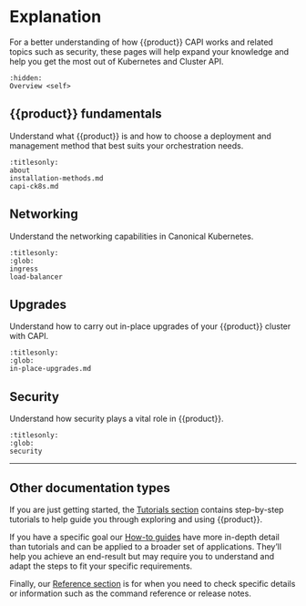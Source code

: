 # Explanation

For a better understanding of how {{product}} CAPI works and related
topics such as security, these pages will help expand your knowledge and
help you get the most out of Kubernetes and Cluster API.

```{toctree}
:hidden:
Overview <self>
```

## {{product}} fundamentals

Understand what {{product}} is and how to choose a deployment and management
method that best suits your orchestration needs.

```{toctree}
:titlesonly:
about
installation-methods.md
capi-ck8s.md
```

## Networking

Understand the networking capabilities in Canonical Kubernetes.

```{toctree}
:titlesonly:
:glob:
ingress
load-balancer
```

## Upgrades

Understand how to carry out in-place upgrades of your {{product}} cluster with
CAPI.

```{toctree}
:titlesonly:
:glob:
in-place-upgrades.md
```

## Security

Understand how security plays a vital role in {{product}}.

```{toctree}
:titlesonly:
:glob:
security
```


---

## Other documentation types

If you are just getting started, the [Tutorials section] contains
step-by-step tutorials to help guide you through exploring and using
{{product}}.

If you have a specific goal our [How-to guides] have more in-depth
detail than tutorials and can be applied to a broader set of applications.
They’ll help you achieve an end-result but may require you to understand and
adapt the steps to fit your specific requirements.

Finally, our [Reference section] is for when you need to check specific
details or information such as the command reference or release notes.

<!--LINKS -->
[Tutorials section]: ../tutorial/index
[How-to guides]:     ../howto/index
[Reference section]: ../reference/index
